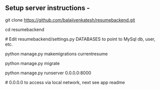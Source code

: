 ## Setup server instructions -

git clone https://github.com/balajivenkatesh/resumebackend.git

cd resumebackend

\# Edit resumebackend/settings.py DATABASES to point to MySql db, user, etc.

python manage.py makemigrations currentresume

python manage.py migrate

python manage.py runserver 0.0.0.0:8000

\# 0.0.0.0 to access via local network, next see app readme